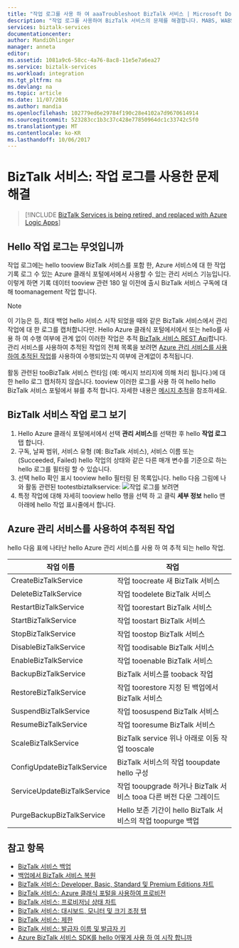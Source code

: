 ```yaml
---
title: "작업 로그를 사용 하 여 aaaTroubleshoot BizTalk 서비스 | Microsoft Docs"
description: "작업 로그를 사용하여 BizTalk 서비스의 문제를 해결합니다. MABS, WABS"
services: biztalk-services
documentationcenter: 
author: MandiOhlinger
manager: anneta
editor: 
ms.assetid: 1081a9c6-58cc-4a76-8ac8-11e5e7a6ea27
ms.service: biztalk-services
ms.workload: integration
ms.tgt_pltfrm: na
ms.devlang: na
ms.topic: article
ms.date: 11/07/2016
ms.author: mandia
ms.openlocfilehash: 102779ed6e29784f190c28e4102a7d9670614914
ms.sourcegitcommit: 523283cc1b3c37c428e77850964dc1c33742c5f0
ms.translationtype: MT
ms.contentlocale: ko-KR
ms.lasthandoff: 10/06/2017
---
```

# <a name="biztalk-services-troubleshoot-using-operation-logs"></a>BizTalk 서비스: 작업 로그를 사용한 문제 해결

> [!INCLUDE [BizTalk Services is being retired, and replaced with Azure Logic Apps](../../includes/biztalk-services-retirement.md)]

## <a name="what-are-hello-operation-logs"></a>Hello 작업 로그는 무엇입니까
작업 로그에는 hello tooview BizTalk 서비스를 포함 한, Azure 서비스에 대 한 작업 기록 로그 수 있는 Azure 클래식 포털에서에서 사용할 수 있는 관리 서비스 기능입니다. 이렇게 하면 기록 데이터 tooview 관련 180 일 이전에 출시 BizTalk 서비스 구독에 대해 toomanagement 작업 합니다.

> [!NOTE]
> 이 기능은 등, 최대 백업 hello 서비스 시작 되었을 때와 같은 BizTalk 서비스에서 관리 작업에 대 한 로그를 캡처합니다만. Hello Azure 클래식 포털에서에서 또는 hello를 사용 하 여 수행 여부에 관계 없이 이러한 작업은 추적 [BizTalk 서비스 REST Api](http://msdn.microsoft.com/library/azure/dn232347.aspx)합니다. 관리 서비스를 사용하여 추적된 작업의 전체 목록을 보려면 [Azure 관리 서비스를 사용하여 추적된 작업](#bizops)를 사용하여 수행되었는지 여부에 관계없이 추적됩니다.<br/><br/>
> 활동 관련된 tooBizTalk 서비스 런타임 (예: 메시지 브리지에 의해 처리 됩니다.)에 대 한 hello 로그 캡처하지 않습니다. tooview 이러한 로그를 사용 하 여 hello hello BizTalk 서비스 포털에서 뷰를 추적 합니다. 자세한 내용은 [메시지 추적](http://msdn.microsoft.com/library/azure/hh949805.aspx)을 참조하세요.
> 
> 

## <a name="view-biztalk-services-operation-logs"></a>BizTalk 서비스 작업 로그 보기
1. Hello Azure 클래식 포털에서에서 선택 **관리 서비스**를 선택한 후 hello **작업 로그** 탭 합니다.
2. 구독, 날짜 범위, 서비스 유형 (예: BizTalk 서비스), 서비스 이름 또는 (Succeeded, Failed) hello 작업의 상태와 같은 다른 매개 변수를 기준으로 하는 hello 로그를 필터링 할 수 있습니다.
3. 선택 hello 확인 표시 tooview hello 필터링 된 목록입니다. hello 다음 그림에 나와 활동 관련된 tootestbiztalkservice: ![작업 로그를 보려면][ViewLogs] 
4. 특정 작업에 대해 자세히 tooview hello 행을 선택 하 고 클릭 **세부 정보** hello 맨 아래에 hello 작업 표시줄에서 합니다.

## <a name="bizops"></a>Azure 관리 서비스를 사용하여 추적된 작업
hello 다음 표에 나타난 hello Azure 관리 서비스를 사용 하 여 추적 되는 hello 작업.

| 작업 이름 | 작업 |
| --- | --- |
| CreateBizTalkService |작업 toocreate 새 BizTalk 서비스 |
| DeleteBizTalkService |작업 toodelete BizTalk 서비스 |
| RestartBizTalkService |작업 toorestart BizTalk 서비스 |
| StartBizTalkService |작업 toostart BizTalk 서비스 |
| StopBizTalkService |작업 toostop BizTalk 서비스 |
| DisableBizTalkService |작업 toodisable BizTalk 서비스 |
| EnableBizTalkService |작업 tooenable BizTalk 서비스 |
| BackupBizTalkService |BizTalk 서비스를 tooback 작업 |
| RestoreBizTalkService |작업 toorestore 지정 된 백업에서 BizTalk 서비스 |
| SuspendBizTalkService |작업 toosuspend BizTalk 서비스 |
| ResumeBizTalkService |작업 tooresume BizTalk 서비스 |
| ScaleBizTalkService |BizTalk service 위나 아래로 이동 작업 tooscale |
| ConfigUpdateBizTalkService |BizTalk 서비스의 작업 tooupdate hello 구성 |
| ServiceUpdateBizTalkService |작업 tooupgrade 하거나 BizTalk 서비스 tooa 다른 버전 다운 그레이드 |
| PurgeBackupBizTalkService |Hello 보존 기간이 hello BizTalk 서비스의 작업 toopurge 백업 |

## <a name="see-also"></a>참고 항목
* [BizTalk 서비스 백업](http://go.microsoft.com/fwlink/p/?LinkID=325584)
* [백업에서 BizTalk 서비스 복원](http://go.microsoft.com/fwlink/p/?LinkID=325582)
* [BizTalk 서비스: Developer, Basic, Standard 및 Premium Editions 차트](http://go.microsoft.com/fwlink/p/?LinkID=302279)
* [BizTalk 서비스: Azure 클래식 포털을 사용하여 프로비전](http://go.microsoft.com/fwlink/p/?LinkID=302280)
* [BizTalk 서비스: 프로비저닝 상태 차트](http://go.microsoft.com/fwlink/p/?LinkID=329870)
* [BizTalk 서비스: 대시보드, 모니터 및 크기 조정 탭](http://go.microsoft.com/fwlink/p/?LinkID=302281)
* [BizTalk 서비스: 제한](http://go.microsoft.com/fwlink/p/?LinkID=302282)
* [BizTalk 서비스: 발급자 이름 및 발급자 키](http://go.microsoft.com/fwlink/p/?LinkID=303941)
* [Azure BizTalk 서비스 SDK를 hello 어떻게 사용 하 여 시작 합니까](http://go.microsoft.com/fwlink/p/?LinkID=302335)

[ViewLogs]: ./media/biztalk-troubleshoot-using-ops-logs/Operation-Logs.png

